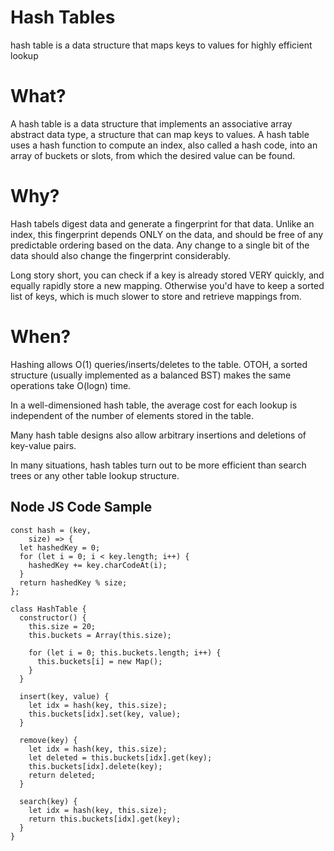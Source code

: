 # Hash Tables

hash table is a data structure that maps keys to values for highly efficient lookup

# What?

A hash table is a data structure that implements an associative array abstract data type, a structure that can map keys to values. A hash table uses a hash function to compute an index, also called a hash code, into an array of buckets or slots, from which the desired value can be found.

# Why?

Hash tabels digest data and generate a fingerprint for that data. Unlike an index, this fingerprint depends ONLY on the data, and should be free of any predictable ordering based on the data. Any change to a single bit of the data should also change the fingerprint considerably.

Long story short, you can check if a key is already stored VERY quickly, and equally rapidly store a new mapping. Otherwise you'd have to keep a sorted list of keys, which is much slower to store and retrieve mappings from.

# When?

Hashing allows O(1) queries/inserts/deletes to the table. OTOH, a sorted structure (usually implemented as a balanced BST) makes the same operations take O(logn) time.

In a well-dimensioned hash table, the average cost for each lookup is independent of the number of elements stored in the table.

Many hash table designs also allow arbitrary insertions and deletions of key-value pairs.

In many situations, hash tables turn out to be more efficient than search trees or any other table lookup structure.

## Node JS Code Sample

```
const hash = (key,
    size) => {
  let hashedKey = 0;
  for (let i = 0; i < key.length; i++) {
    hashedKey += key.charCodeAt(i);
  }
  return hashedKey % size;
};

class HashTable {
  constructor() {
    this.size = 20;
    this.buckets = Array(this.size);

    for (let i = 0; this.buckets.length; i++) {
      this.buckets[i] = new Map();
    }
  }

  insert(key, value) {
    let idx = hash(key, this.size);
    this.buckets[idx].set(key, value);
  }

  remove(key) {
    let idx = hash(key, this.size);
    let deleted = this.buckets[idx].get(key);
    this.buckets[idx].delete(key);
    return deleted;
  }

  search(key) {
    let idx = hash(key, this.size);
    return this.buckets[idx].get(key);
  }
}
```
